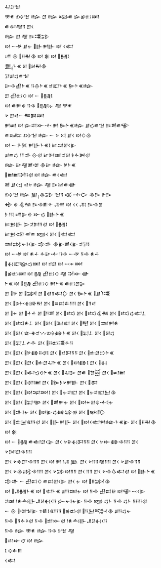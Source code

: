 <div class='block'>
<div class='line'>𒄷𒊒𒈠</div>
<div class='line'>𒋧𒀭 𒋳𒈠 𒈗 𒇻 𒈗 𒂕𒌑 𒇽𒂊𒆗𒌅</div>
<div class='line'>𒌑𒊕𒆷𒀀 𒇻𒌋</div>
<div class='line'>𒈗 𒇻 𒆷 𒄿𒃮𒁉</div>
<div class='line'>𒊭 𒀸𒋩 𒋗𒉡 𒃲𒂍𒃲 𒊭 𒌋𒅗</div>
<div class='line'>𒋬 𒊮 𒍝𒊑𒆠 𒊭 𒆜 𒊭 𒉆𒋙</div>
<div class='line'>𒅅𒈨𒌍 𒇻 𒇡𒊑𒆠</div>
<div class='line'>𒋛𒋗𒌓𒌑𒈠</div>
<div class='line'>𒄿𒈾𒌷𒈨𒌍 𒀀𒊮𒈨𒌍 𒄑𒊬𒈨𒌍 𒌉𒈨𒌍𒈗</div>
<div class='line'>𒇻 𒌷𒆗𒄭 𒊭 𒀸 𒉆𒋙</div>
<div class='line'>𒊭 𒌑𒊓𒄯 𒀀𒈾 𒉆𒋙𒉡 𒆷 𒋧𒀭</div>
<div class='line'>𒆳 𒇻𒁀𒀸 𒍣𒀉𒌅</div>
<div class='line'>𒂍𒀜 𒊭 𒇽𒄥𒁍𒋾 𒂍 𒌉𒈨𒌍𒈗 𒋗𒌓𒌑𒈠 𒄿𒍪𒌑𒊍</div>
<div class='line'>𒌑𒊺𒊐 𒋳𒈠 𒈗 𒀸 𒆳 𒉽𒋙 𒋗𒌋 𒊭𒄭𒁲</div>
<div class='line'>𒊭 𒀸 𒉿𒍮 𒂍𒃲𒈨𒌍𒋙 𒄿𒁺𒇻𒌋𒉌</div>
<div class='line'>𒋗𒌑𒌓 𒁹𒈫 𒈥𒁲𒋼 𒄿𒁕𒀜 𒄑𒇀 𒊩𒅆𒀉𒋼</div>
<div class='line'>𒈗 𒄿𒆷𒋢𒌝 𒆠𒄿 𒈗 𒃻𒈨𒌍</div>
<div class='line'>𒆤𒆤𒋫𒀀𒋼 𒊭 𒈗 𒌑𒌋𒅗</div>
<div class='line'>𒋢 𒋗𒌋𒌓 𒁀𒆳 𒈗 𒆷 𒄿𒁺𒌑𒀝</div>
<div class='line'>𒋳𒈠 𒈗 𒅅𒁲𒁉 𒈠𒀀 𒄤 𒁄𒀖 𒆠𒄿 𒉿𒄿</div>
<div class='line'>𒄈 𒄯 𒆬𒄀 𒄿𒈾𒀾𒅆 𒂗𒉣 𒊭 𒌋𒌋 𒂗𒋙 𒄿𒈾𒇡</div>
<div class='line'>𒊩 𒀀𒋙 𒋬𒉌𒀪 𒁍𒌓 𒃲𒈨𒌍</div>
<div class='line'>𒄿𒁖𒃲 𒆕𒋡𒁕𒀀𒋼 𒊭 𒉆𒋙</div>
<div class='line'>𒄿𒁖𒄢 𒉣𒌑 𒂕𒌋 𒇻𒌋 𒊕𒅗</div>
<div class='line'>𒌅𒃶𒉡𒋙𒌋𒉌 𒄠𒈥 𒆠𒉌𒋢𒌋𒉌 𒄑𒋛𒋙</div>
<div class='line'>𒊭 𒀸𒋩 𒊭 𒀭𒈦 𒅆𒄿𒋾 𒀀𒈾 𒀸𒋩 𒀀𒈾 𒀭𒈦</div>
<div class='line'>𒈬𒊬𒆧𒌓𒌅 𒊭 𒄑𒇀 𒊭 𒁁𒄬𒇷</div>
<div class='line'>𒂊𒆗𒌅 𒊭 𒉆 𒌷𒆗𒄭 𒆷 𒋫𒁍𒀝</div>
<div class='line'>𒈨𒌍 𒊭 𒉆 𒌷𒆗𒄭 𒂍𒈨𒌍 𒌑𒆗𒇻𒉌</div>
<div class='line'>𒇻 𒃻 𒇻 𒋇 𒇻 𒋼𒀀𒅗𒁷 𒇻𒌋 𒌉𒈨𒌍 𒋗𒇺𒃮</div>
<div class='line'>𒇻𒌋 𒉄𒈬𒄫𒊑 𒇻𒌋 𒊺𒆗𒉺𒀀𒀀 𒇻𒌋 𒀀𒁀</div>
<div class='line'>𒇻 𒄬 𒇻 𒈦𒈦 𒇻 𒀀𒍪 𒇻𒌋 𒌣 𒇻𒌋 𒌣𒆬𒄀 𒇻𒌋 𒌣𒌓𒅗𒁇</div>
<div class='line'>𒇻𒌋 𒌣𒀭𒁇 𒇻𒌋 𒇻𒌋 𒆏𒊬 𒇻𒌋 𒋃 𒇻𒌋 𒌅𒂍𒀭</div>
<div class='line'>𒇻𒌋 𒇻𒌋 𒇽𒈯𒄑𒉼𒋳𒂵𒈨𒌍 𒇻𒌋 𒍑𒁇 𒇻𒌋 𒌆𒌓</div>
<div class='line'>𒇻𒌋 𒍑𒁇𒍦𒋥 𒇻𒌋 𒍝𒆗𒃮𒅆𒀀</div>
<div class='line'>𒇻𒌋 𒇻𒌋 𒃻𒂵𒍝𒋼𒋙 𒇻𒌋 𒃰𒁕𒀀𒀀 𒇻𒌋 𒉺𒇻𒄞𒈨𒌍</div>
<div class='line'>𒇻𒌋 𒇻𒌋 𒇻𒌋 𒉺𒇻𒄷𒈨𒌍 𒇻𒌋 𒊭𒂵𒋙 𒇻𒌋 𒈬</div>
<div class='line'>𒇻𒌋 𒇻𒌋 𒅗𒌓𒄰𒈨𒌍 𒇻𒌋 𒄷𒆕 𒇻𒌑 𒈣𒁻 𒇻𒌋 𒀜𒆤</div>
<div class='line'>𒇻𒌋 𒇻𒌋 𒋼𒀀𒆤 𒇻𒌋 𒌉𒊩𒆳𒂍𒃲 𒇻𒌋 𒀳</div>
<div class='line'>𒇻𒌋 𒇻𒌋 𒊭𒉈𒇷𒋙 𒇻𒌋 𒉡𒄑𒊬 𒇻𒌋 𒉡𒄑𒊬𒌨𒆠</div>
<div class='line'>𒇻𒌋 𒇻𒌋 𒍑𒀲 𒇻𒌋 𒋢𒊓𒉡 𒇻𒌋 𒊭𒄬𒇻𒌒𒋾𒋙𒉡</div>
<div class='line'>𒇻𒌋 𒈥𒋙𒉡 𒇻𒌋 𒊭𒉌𒌓𒂵𒁉𒂊 𒇻𒌋 𒁮𒃼</div>
<div class='line'>𒇻𒌋 𒉺𒅁𒊏𒀀𒋼 𒇻𒌋 𒃲𒂍𒃲 𒇻𒌋 𒊭𒌋𒅗𒂍𒈗𒈨𒌍𒉌 𒇻𒌋 𒍝𒊑𒆠 𒊭 𒆜</div>
<div class='line'>𒊭 𒀸 𒉆 𒌑𒅗𒇻𒌋𒉌 𒇻𒌋 𒆳𒄩𒈬𒁕𒀀𒀀 𒇻𒌋 𒆳𒁍𒂵𒈾𒀀𒀀 𒇻𒌋 𒆳𒅀𒇻𒈾𒀀𒀀</div>
<div class='line'>𒇻𒌋 𒆳𒄯𒂅𒈾𒀀𒀀 𒇻𒌋 𒊭 𒂍 𒁹𒂗 𒆥 𒇻𒌋 𒆳𒀀𒍝𒆷𒀀𒀀 𒇻𒌋 𒆳𒋗𒈾𒀀𒀀</div>
<div class='line'>𒇻𒌋 𒆳𒁲𒃶𒈾𒀀𒀀 𒇻𒌋 𒆳𒁉𒊭𒀀𒀀 𒇻𒌋 𒀀𒀀 𒇻𒌋 𒆳𒈾𒋝𒅗𒋼 𒊭 𒃲𒈨𒌍</div>
<div class='line'>𒄠𒈥 𒀸 𒌷𒆗𒄭 𒌑𒆗𒇻𒌋𒉌 𒇻𒌋 𒉡 𒊭 𒍝𒋆𒆠</div>
<div class='line'>𒊭 𒂗𒉆𒈨𒌍 𒊭 𒊕𒈨𒌍 𒋗𒀀𒌅𒉡 𒊭 𒀀𒈾 𒌷𒆗𒄩 𒊭𒊍𒁁𒌋𒉌</div>
<div class='line'>𒋡𒀜 𒁹𒀭𒋀𒃲𒂗𒆪𒈬𒌋𒀀 𒅎𒉡𒋙𒉡𒉌 𒀀𒈾 𒂕 𒌓𒈨 𒀀𒈾 𒌓𒈨 𒀀𒍝𒀀𒋼</div>
<div class='line'>𒀸 𒊮 𒌝𒈠𒉌 𒆳𒀾𒋙𒊏𒀀𒀀 𒂊𒆗𒋼 𒀀𒌨𒅋𒆠 𒋗𒀀𒌓𒉡</div>
<div class='line'>𒀀𒈾 𒀀𒅆𒂟𒋼 𒀀𒈾 𒄥𒁍𒋼 𒁹𒀭𒋀𒃲𒂗𒆪𒈬𒌋𒀀</div>
<div class='line'>𒀀𒈾 𒈗 𒋧𒀭 𒈗 𒀀𒈾 𒊩𒈠 𒆷</div>
<div class='line'>𒄥𒁍𒋼 𒊭 𒈗</div>
<div class='line'>𒋙 𒌒𒉺𒀾</div>
<div class='line'>𒌋𒅗</div>
</div>